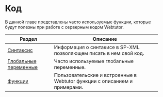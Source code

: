 # Код

В данной главе представлены часто используемые функции, которые будут полезны при работе с серверным кодом Webtutor.

| Раздел | Описание |
| -- | -- |
| [Синтаксис](chapter4-1.md) | Информация о синтакисе в SP-XML позволяющем писать в нем свой код. |
| [Глобальные переменные](chapter4-2.md) | Часто используемые глобальные переменные. |
| [Функции](chapter4-5.md) | Пользовательские и встроенные в Webtutor функции с описанием и примерами. |

